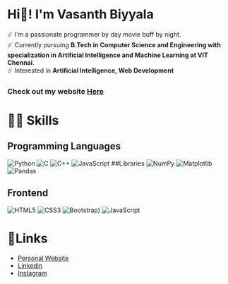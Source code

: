 # Hi👋! I'm **Vasanth Biyyala**

☄️ I'm a passionate programmer by day movie buff by night. <br />
☄️ Currently pursuing **B.Tech in Computer Science and Engineering with specialization in Artificial Intelligence and Machine Learning at VIT Chennai**. <br />
☄️ Interested in **Artificial Intelligence, Web Development** <br />

### Check out my website [Here](https://vasu2k3.github.io/Portfolio/)

# 🤹‍♂️ Skills
## Programming Languages
![Python](https://img.shields.io/badge/python-3670A0?style=for-the-badge&logo=python&logoColor=ffdd54)    ![C](https://img.shields.io/badge/c-%2300599C.svg?style=for-the-badge&logo=c&logoColor=white)    ![C++](https://img.shields.io/badge/c++-%2300599C.svg?style=for-the-badge&logo=c%2B%2B&logoColor=white)    ![JavaScript](https://img.shields.io/badge/javascript-%23323330.svg?style=for-the-badge&logo=javascript&logoColor=%23F7DF1E)
##Libraries
![NumPy](https://img.shields.io/badge/numpy-%23013243.svg?style=for-the-badge&logo=numpy&logoColor=white)    ![Matplotlib](https://img.shields.io/badge/Matplotlib-%23#ffffff.svg?style=for-the-badge&logo=Matplotlib&logoColor=white)    ![Pandas](https://img.shields.io/badge/pandas-%23150458.svg?style=for-the-badge&logo=pandas&logoColor=white)
## Frontend
![HTML5](https://img.shields.io/badge/html5-%23E34F26.svg?style=for-the-badge&logo=html5&logoColor=white)    ![CSS3](https://img.shields.io/badge/css3-%231572B6.svg?style=for-the-badge&logo=css3&logoColor=white)    ![Bootstrap](https://img.shields.io/badge/bootstrap-%23563D7C.svg?style=for-the-badge&logo=bootstrap&logoColor=white))    ![JavaScript](https://img.shields.io/badge/javascript-%23323330.svg?style=for-the-badge&logo=javascript&logoColor=%23F7DF1E)
# 🔗Links
- [Personal Website](https://vasu2k3.github.io/Portfolio/)
- [Linkedin](https://www.linkedin.com/in/vasanth-biyyala-619134215/)
- [Instagram](https://www.instagram.com/vasanth_vasu__/)
